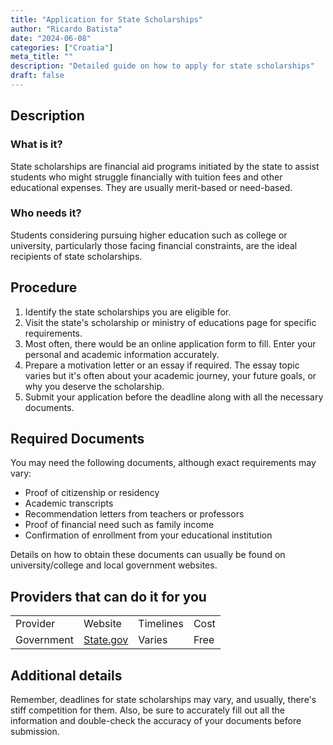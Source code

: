 ```yaml
---
title: "Application for State Scholarships"
author: "Ricardo Batista"
date: "2024-06-08"
categories: ["Croatia"]
meta_title: ""
description: "Detailed guide on how to apply for state scholarships"
draft: false
---
```


## Description

### What is it?
State scholarships are financial aid programs initiated by the state to assist students who might struggle financially with tuition fees and other educational expenses. They are usually merit-based or need-based.

### Who needs it?
Students considering pursuing higher education such as college or university, particularly those facing financial constraints, are the ideal recipients of state scholarships.

## Procedure

1. Identify the state scholarships you are eligible for.
2. Visit the state's scholarship or ministry of educations page for specific requirements.
3. Most often, there would be an online application form to fill. Enter your personal and academic information accurately.
4. Prepare a motivation letter or an essay if required. The essay topic varies but it's often about your academic journey, your future goals, or why you deserve the scholarship.
5. Submit your application before the deadline along with all the necessary documents.

## Required Documents

You may need the following documents, although exact requirements may vary:

- Proof of citizenship or residency
- Academic transcripts 
- Recommendation letters from teachers or professors
- Proof of financial need such as family income 
- Confirmation of enrollment from your educational institution

Details on how to obtain these documents can usually be found on university/college and local government websites.

## Providers that can do it for you

|               |               |           |           |
|---------------|---------------|-----------|-----------|
| Provider      | Website       | Timelines | Cost      |
| Government    | [State.gov](http://www.state.gov)   | Varies    | Free      |

## Additional details

Remember, deadlines for state scholarships may vary, and usually, there's stiff competition for them. Also, be sure to accurately fill out all the information and double-check the accuracy of your documents before submission.